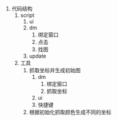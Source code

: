 1. 代码结构
   1. script
      1. ui
      2. dm
         1. 绑定窗口 
         2. 点击
         3. 找图
      3. update
   2. 工具
      1. 抓取坐标并生成初始图
         1. dm
            1. 绑定窗口
            2. 抓取坐标
         2. ui
         3. 快捷键
      2. 根据初始化抓取颜色生成不同的坐标